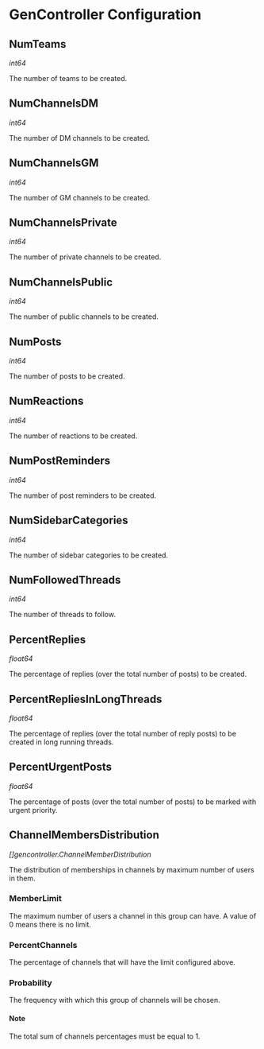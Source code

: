 # GenController Configuration

## NumTeams

*int64*

The number of teams to be created.

## NumChannelsDM

*int64*

The number of DM channels to be created.

## NumChannelsGM

*int64*

The number of GM channels to be created.

## NumChannelsPrivate

*int64*

The number of private channels to be created.

## NumChannelsPublic

*int64*

The number of public channels to be created.

## NumPosts

*int64*

The number of posts to be created.

## NumReactions

*int64*

The number of reactions to be created.

## NumPostReminders

*int64*

The number of post reminders to be created.

## NumSidebarCategories

*int64*

The number of sidebar categories to be created.

## NumFollowedThreads

*int64*

The number of threads to follow.

## PercentReplies

*float64*

The percentage of replies (over the total number of posts) to be created.

## PercentRepliesInLongThreads

*float64*

The percentage of replies (over the total number of reply posts) to be created in long running threads.

## PercentUrgentPosts

*float64*

The percentage of posts (over the total number of posts) to be marked with urgent priority.

## ChannelMembersDistribution

*[]gencontroller.ChannelMemberDistribution*

The distribution of memberships in channels by maximum number of users in them.

### MemberLimit

The maximum number of users a channel in this group can have. A value of 0 means there is no limit.

### PercentChannels

The percentage of channels that will have the limit configured above.

### Probability

The frequency with which this group of channels will be chosen.

#### Note

The total sum of channels percentages must be equal to 1.
